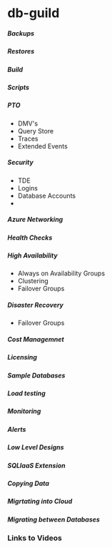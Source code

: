 # db-guild


##### Backups

##### Restores

##### Build 

##### Scripts

##### PTO
- DMV's
- Query Store
- Traces
- Extended Events

##### Security
- TDE
- Logins
- Database Accounts
- 

##### Azure Networking

##### Health Checks



##### High Availability
- Always on Availability Groups
- Clustering
- Failover Groups

##### Disaster Recovery
- Failover Groups

##### Cost Managemnet

##### Licensing

##### Sample Databases

##### Load testing

##### Monitoring

##### Alerts

##### Low Level Designs

##### SQLIaaS Extension

##### Copying Data

##### Migrtating into Cloud

##### Migrating between Databases

### Links to Videos
